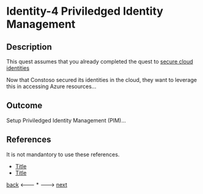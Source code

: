 # Identity-4 Priviledged Identity Management

## Description

This quest assumes that you already completed the quest to [secure cloud identities](./Identity-2.md)

Now that Constoso secured its identities in the cloud, they want to leverage this in accessing Azure resources...


## Outcome

Setup Priviledged Identity Management (PIM)...


## References

It is not mandantory to use these references.

- [Title](Link)
- [Title](Link)


[back](./Identity-3.md) <--- * ---> [next](./Identity-5.md)
